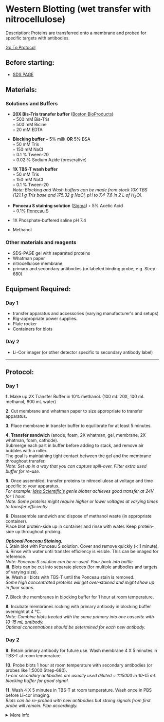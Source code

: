 Western Blotting (wet transfer with nitrocellulose)
================================================================================
Description: Proteins are transferred onto a membrane and probed for specific targets with antibodies.

[Go To Protocol](#protocol)

Before starting:
--------------------------------------------------------------------------------
* [SDS PAGE](./SDS-PAGE.md)

Materials:
--------------------------------------------------------------------------------

### Solutions and Buffers ###

  * **20X Bis-Tris transfer buffer** ([Boston BioProducts](https://bostonbioproducts.com/bis-tris-transfer-buffer-20x-bp-193))  
    ◦ 500 mM Bis-Tris  
    ◦ 500 mM Bicine  
    ◦ 20 mM EDTA  
  
  * **Blocking buffer** 
    ◦ 5% milk **OR** 5% BSA  
    ◦ 50 mM Tris  
    ◦ 150 mM NaCl  
    ◦ 0.1 % Tween-20  
    ◦ 0.02 % Sodium Azide (preserative)
  
  * **1X TBS-T wash buffer**  
    ◦ 50 mM Tris  
    ◦ 150 mM NaCl  
    ◦ 0.1 % Tween-20<br/>_Note: Blocking and Wash buffers can be made from stock 10X TBS_<br/>_(121.1 g Tris base and 175.32 g NaCl, pH to 7.4-7.6 in 2 L of H<sub>2</sub>O)._

  * **Ponceau S staining solution** ([Sigma](https://www.sigmaaldrich.com/US/en/product/sial/p7170)) 
    ◦ 5% Acetic Acid  
    ◦ 0.1% [Ponceau S](https://www.fishersci.com/shop/products/ponceau-s-fisher-bioreagents/BP10310)  
    
  * 1X Phosphate-buffered saline pH 7.4
  * Methanol
    
### Other materials and reagents ### 

  * SDS-PAGE gel with separated proteins
  * Whatman paper
  * nitrocellulose membrane
  * primary and secondary antibodies (or labeled binding probe, e.g. Strep-680)
  
Equipment Required:
--------------------------------------------------------------------------------
### Day 1

  * transfer apparatus and accessories (varying manufacturer's and setups)
  * Rig-appropriate power supplies.
  * Plate rocker
  * Containers for blots
  
### Day 2

  * Li-Cor imager (or other detector specific to secondary antibody label)

<!-- Use <br/> to fill in first page -->

___
Protocol:
--------------------------------------------------------------------------------
### Day 1

**1.** Make up 2X Transfer Buffer in 10% methanol. (100 mL 20X, 100 mL methanol, 800 mL water)

**2.** Cut membrane and whatman paper to size appropriate to transfer apparatus.
    
**3.** Place membrane in transfer buffer to equilibrate for at least 5 minutes.
  
**4.** **Transfer sandwich** (anode, foam, 2X whatman, gel, membrane, 2X whatman, foam, cathode).<br/>
Submerge each part in buffer before adding to stack, and remove air bubbles with a roller.<br/>
The goal is maintaining tight contact between the gel and the membrane throughout transfer.<br/>
_Note: Set up in a way that you can capture spill-over. Filter extra used buffer for re-use._

**5.** Once assembled, transfer proteins to nitrocellulose at voltage and time specific to your apparatus.<br/>
_For example: [Idea Scientific's](http://ideascientific.com/) genie blotter achieves good transfer at 24V for 1 hour._<br/>
_Note: Some proteins might require higher or lower voltages at varying times to transfer efficiently._

**6.** Disassemble sandwich and dispose of methanol waste (in appropriate container).<br/>
Place blot protein-side up in container and rinse with water. Keep protein-side up throughout probing.

_**Optional Ponceau Staining.**_  
  **i.** Stain blot with Ponceau S solution. Cover and remove quickly (< 1 minute).<br/>
  **ii.** Rinse with water until transfer efficiency is visible. This can be imaged for reference.<br/>
_Note: Ponceau S solution can be re-used. Pour back into bottle._<br/>
  **iii.** Blots can be cut into separate pieces (for multiple antibodies and targets of varying size).<br/>
  **iv.** Wash all blots with TBS-T until the Ponceau stain is removed.<br/>
_Some high concentrated proteins will get over-stained and might show up in fluor scans._

**7.** Block the membranes in blocking buffer for 1 hour at room temperature.

**8.** Incubate membranes rocking with primary antibody in blocking buffer overnight at 4 °C.<br/>
_Note: Combine blots treated with the same primary into one cassette with 10-15 mL antibody._<br/>
_Optimal concentrations should be determined for each new antibody._

### Day 2

**9.** Retain primary antibody for future use. Wash membrane 4 X 5 minutes in TBS-T at room temperature.

**10.** Probe blots 1 hour at room temperature with secondary antibodies (or probes like 1:5000 Strep-680).<br/>
_Li-cor secondary antibodies are usually used diluted ~ 1:15000 in 10-15 mL blocking buffer for good signal._

**11.** Wash 4 X 5 minutes in TBS-T at room temperature. Wash once in PBS before Li-cor imaging.<br/>
_Blots can be re-probed with new antibodies but strong signals from first probe will remain. Plan accordingly._

<!-- The text below creates dropdown lists for links to next steps or hyperlinks -->

<details>
  <summary>More Info</summary>
  
  <a href="https://en.wikipedia.org/wiki/Western_blot">
Wikipedia</a>  

</details>
